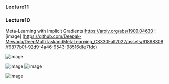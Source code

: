 ### Lecture11





### Lecture10
 Meta-Learning with Implicit Gradients 
https://arxiv.org/abs/1909.04630 ![image]
(https://github.com/Deepak-Mewada/DeepMultiTaskandMetaLearning_CS330Fall2022/assets/61898308/f9877b0f-92d9-4a46-9543-98516dfe7fdc)


![image](https://github.com/Deepak-Mewada/DeepMultiTaskandMetaLearning_CS330Fall2022/assets/61898308/52da779b-16fd-4f87-a120-62a33e3a563d)

![image](https://github.com/Deepak-Mewada/DeepMultiTaskandMetaLearning_CS330Fall2022/assets/61898308/368d12fe-fb2e-4367-bf9f-4a1bd6d66f5b)
![image](https://github.com/Deepak-Mewada/DeepMultiTaskandMetaLearning_CS330Fall2022/assets/61898308/9a870863-362d-4983-8f8e-92abdd25667c)

![image](https://github.com/Deepak-Mewada/DeepMultiTaskandMetaLearning_CS330Fall2022/assets/61898308/867ee13e-4c79-4620-972d-57a1136c13cf)




